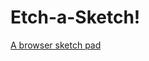 # Etch-a-Sketch!
[A browser sketch pad](https://hailuben.github.io/Etch-a-Sketch/ "Etch-a-Sketch website")
